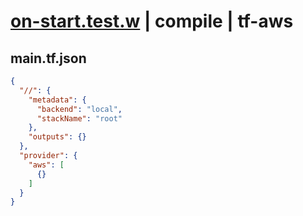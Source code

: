 # [on-start.test.w](../../../../../../tests/sdk_tests/resource/on-start.test.w) | compile | tf-aws

## main.tf.json
```json
{
  "//": {
    "metadata": {
      "backend": "local",
      "stackName": "root"
    },
    "outputs": {}
  },
  "provider": {
    "aws": [
      {}
    ]
  }
}
```

